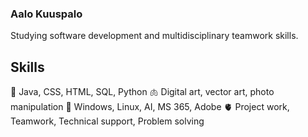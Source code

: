 ### Aalo Kuuspalo
Studying software development and multidisciplinary teamwork skills.

## Skills
:brain: Java, CSS, HTML, SQL, Python
:lungs:  Digital art, vector art, photo manipulation
:bone: Windows, Linux, AI, MS 365, Adobe
:anatomical_heart: Project work, Teamwork, Technical support, Problem solving


